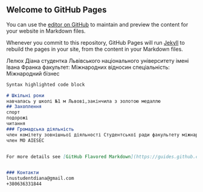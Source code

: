 ## Welcome to GitHub Pages

You can use the [editor on GitHub](https://github.com/studentdiana/studentdiana.github.io/edit/master/index.md) to maintain and preview the content for your website in Markdown files.

Whenever you commit to this repository, GitHub Pages will run [Jekyll](https://jekyllrb.com/) to rebuild the pages in your site, from the content in your Markdown files.


Лелюх Діана
студентка Львівського національного університету імені Івана Франка
факультет: Міжнародних відносин
спеціальність: Міжнародний бізнес
```markdown
Syntax highlighted code block

# Шкільні роки
навчалась у школі №1 м Львові,закінчила з золотою медаллю
## Захоплення
спорт
подорожі
читання
### Громадська діяльність
член комітету зовнішньої діяльності Студентської ради факультету міжнародних відносин
член МО AIESEC


For more details see [GitHub Flavored Markdown](https://guides.github.com/features/mastering-markdown/).


### Контакти
lnustudentdiana@gmail.com
+380636331844
